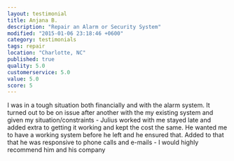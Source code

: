 ```yaml
---
layout: testimonial
title: Anjana B.
description: "Repair an Alarm or Security System"
modified: "2015-01-06 23:18:46 +0600"
category: testimonials
tags: repair
location: "Charlotte, NC"
published: true
quality: 5.0
customerservice: 5.0
value: 5.0
score: 5
---
```


I was in a tough situation both financially and with the alarm system. It turned out to be on issue after another with the my existing system and given my situation/constraints - Julius worked with me stayed late and added extra to getting it working and kept the cost the same. He wanted me to have a working system before he left and he ensured that. Added to that that he was responsive to phone calls and e-mails - I would highly recommend him and his company
